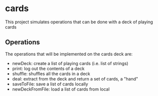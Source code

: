 # cards

This project simulates operations that can be done with a deck of playing cards

## Operations

The operations that will be implemented on the cards deck are:

- newDeck: create a list of playing cards (i.e. list of strings)
- print: log out the contents of a deck
- shuffle: shuffles all the cards in a deck
- deal: extract from the deck and return a set of cards, a "hand"
- saveToFile: save a list of cards locally
- newDeckFromFile: load a list of cards from local